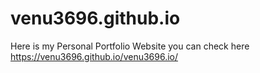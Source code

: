# venu3696.github.io
Here is my Personal Portfolio Website you can check here  https://venu3696.github.io/venu3696.io/

